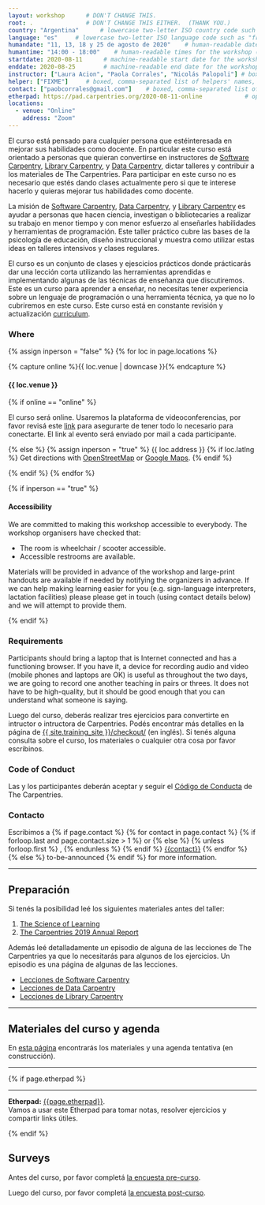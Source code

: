 ```yaml
---
layout: workshop      # DON'T CHANGE THIS.
root: .               # DON'T CHANGE THIS EITHER.  (THANK YOU.)
country: "Argentina"      # lowercase two-letter ISO country code such as "fr" (see https://en.wikipedia.org/wiki/ISO_3166-1)
language: "es"     # lowercase two-letter ISO language code such as "fr" (see https://en.wikipedia.org/wiki/ISO_639-1)
humandate: "11, 13, 18 y 25 de agosto de 2020"    # human-readable dates for the workshop (e.g., "Feb 17-18, 2020")
humantime: "14:00 - 18:00"    # human-readable times for the workshop (e.g., "9:00 am - 4:30 pm")
startdate: 2020-08-11      # machine-readable start date for the workshop in YYYY-MM-DD format like 2015-01-01
enddate: 2020-08-25        # machine-readable end date for the workshop in YYYY-MM-DD format like 2015-01-02
instructor: ["Laura Acion", "Paola Corrales", "Nicolás Palopoli"] # boxed, comma-separated list of instructors' names as strings, like ["Kay McNulty", "Betty Jennings", "Betty Snyder"]
helper: ["FIXME"]     # boxed, comma-separated list of helpers' names, like ["Marlyn Wescoff", "Fran Bilas", "Ruth Lichterman"]
contact: ["paobcorrales@gmail.com"]    # boxed, comma-separated list of contact email addresses for the host, lead instructor, or whoever else is handling questions, like ["marlyn.wescoff@example.org", "fran.bilas@example.org", "ruth.lichterman@example.org"]
etherpad: https://pad.carpentries.org/2020-08-11-online            # optional: URL for the workshop Etherpad if there is one
locations:
  - venue: "Online"
    address: "Zoom"
---
```


<!-- See instructions in the comments below for how to edit specific sections of this workshop template. -->

<!--
  HEADER

  Edit the values in the block above to be appropriate for your workshop.
  If the value is not 'true', 'false', 'null', or a number, please use
  double quotation marks around the value, unless specified otherwise.
  And run 'tools/check' *before* committing to make sure that changes are good.
-->


<!--
  INTRODUCTION

  Edit the general explanatory paragraph below if you want to change
  the pitch.
-->

<p>
  El curso está pensado para cualquier persona que estéinteresada 
  en mejorar sus habilidades como docente. En particular este curso
  está orientado a personas que quieran convertirse en instructores de 
  <a href="{{ site.swc_site }}">Software Carpentry</a>,
  <a href="{{ site.lc_site }}">Library Carpentry</a>, y <a href="{{ site.dc_site }}">Data Carpentry</a>, 
  dictar talleres y contribuir a los materiales de The Carpentries. 
  Para participar en este curso no es necesario que estés dando clases actualmente 
  pero si que te interese hacerlo y quieras mejorar tus habilidades como docente.
</p>

<p>
  La misión de 
  <a href="{{ site.swc_site }}">Software Carpentry</a>,
  <a href="{{ site.dc_site }}">Data Carpentry</a>, y 
  <a href="{{ site.lc_site }}">Library Carpentry</a>
  es ayudar a personas que hacen ciencia, investigan o bibliotecaries a realizar 
  su trabajo en menor tiempo y con menor esfuerzo al enseñarles
  habilidades y herramientas de programación.
  Este taller práctico cubre las bases de la psicología de educación,
  diseño instruccional y muestra como utilizar estas ideas en talleres intensivos
  y clases regulares.
</p>
<p>
  El curso es un conjunto de clases y ejescicios prácticos donde
  prácticarás dar una lección corta utilizando las herramientas aprendidas 
  e implementando algunas de las técnicas de enseñanza que discutiremos.
  Este es un curso para aprender a enseñar, no necesitas tener experiencia 
  sobre un lenguaje de programación o una herramienta técnica, ya que no lo cubriremos 
  en este curso. Este curso está en constante revisión y actualización
 <a href="{{ site.training_site }}">curriculum</a>.
</p>

<!--
  LOCATION

  This block displays the address and links to maps showing directions
  if the latitude and longitude of the workshop have been set.  You
  can use http://itouchmap.com/latlong.html to find the lat/long of an
  address.
  -->
<h3 id="where">Where</h3>

{% assign inperson = "false" %}
{% for loc in page.locations %}

{% capture online %}{{ loc.venue | downcase }}{% endcapture %}

<h4>{{ loc.venue }}</h4>

{% if online == "online" %}

El curso será online. Usaremos la plataforma de videoconferencias, por favor revisá este <a href="https://zoom.us/download">link</a> para asegurarte de tener todo lo necesario para conectarte. El link al evento será enviado por mail a cada participante.

{% else %}
{% assign inperson = "true" %}
{{ loc.address }} {% if loc.latlng %} Get directions with
    <a href="//www.openstreetmap.org/?mlat={{loc.latlng | replace:',','&mlon='}}&zoom=16">OpenStreetMap</a>
    or
    <a href="//maps.google.com/maps?q={{loc.latlng}}">Google Maps</a>. {% endif %}

{% endif %}
{% endfor %}

{% if inperson == "true" %}

<h4 id="accessibility">Accessibility</h4>

We are committed to making this workshop
accessible to everybody.
The workshop organisers have checked that:

<ul>
  <li>The room is wheelchair / scooter accessible.</li>
  <li>Accessible restrooms are available.</li>
</ul>

Materials will be provided in advance of the workshop and
large-print handouts are available if needed by notifying the
organizers in advance.  If we can help making learning easier for
you (e.g. sign-language interpreters, lactation facilities) please
please get in touch (using contact details below) and we will
attempt to provide them.

{% endif %}

<h3>Requirements</h3>

Participants should bring a laptop that is Internet connected and has a
functioning browser. If you have it, a device for recording audio and video
(mobile phones and laptops are OK) is useful as throughout the two days, we
are going to record one another teaching in pairs or threes. It does not have
to be high-quality, but it should be good enough that you can understand what
someone is saying.

Luego del curso, deberás realizar tres ejercicios para 
convertirte en intructor o intructora de Carpentries. 
Podés encontrar más detalles en la página de 
<a href="{{ site.training_site }}/checkout/">{{ site.training_site }}/checkout/</a> (en inglés).
Si tenés alguna consulta sobre el curso, los materiales o cualquier otra cosa por favor escribinos.


<h3>Code of Conduct</h3>

Las y los participantes deberán aceptar y seguir el <a href="{{
site.swc_site }}/conduct/">Código de Conducta</a> de The Carpentries.



<h3 id="contact">Contacto</h3>
<p>
Escribimos a
{% if page.contact %}
  {% for contact in page.contact %}
    {% if forloop.last and page.contact.size > 1 %}
      or
    {% else %}
      {% unless forloop.first %}
      ,
      {% endunless %}
    {% endif %}
    <a href='mailto:{{contact}}'>{{contact}}</a>
  {% endfor %}
{% else %}
  to-be-announced
{% endif %}
for more information.
</p>

<hr/>

<h2 id="preparation" name="preparation">Preparación</h2>

<p>
  Si tenés la posibilidad leé los siguientes materiales antes del taller:
</p>
<ol>
  <li><a href="{{ site.training_site }}/papers/science-of-learning-2015.pdf">The Science of Learning</a></li>
  <li><a href="https://carpentries.org/files/reports/TheCarpentries2019AnnualReport.pdf">The Carpentries 2019 Annual Report</a></li>
</ol>
<p>
  Además leé detalladamente <em>un</em> episodio de alguna de las lecciones de 
  The Carpentries ya que lo necesitarás para algunos de los ejercicios. Un episodio 
  es una página de algunas de las lecciones.
</p>

  <ul>
  <li><a href="{{ site.swc_site }}/lessons">Lecciones de Software Carpentry</a></li>
  <li><a href="{{ site.dc_site }}/lessons">Lecciones de Data Carpentry</a></li>
  <li><a href="{{ site.lc_site }}/lessons">Lecciones de Library Carpentry</a></li>
  </ul>
  

<hr/>

<h2 id="materials" name="materials">Materiales del curso y agenda</h2>

<p>
  En <a href="{{ site.training_site }}">esta página</a> encontrarás los materiales y una agenda tentativa (en construcción).
</p>


<hr/>

<!--

<div class="row">
  <div class="col-md-6">
    <h3>Día 1 - Martes 11 de agosto</h3>
    <table class="table table-striped">
      <tr> <td>14:00</td> <td>Welcome </td> </tr>
      <tr> <td>14:15</td> <td>How Learning Works: The Importance of Practice </td> </tr>
      <tr> <td>15:20</td> <td>How Learning Works: Expertise and Instruction </td> </tr>
      <tr> <td>16:10</td> <td>Break </td> </tr>
      <tr> <td>16:25</td> <td>How Learning Works: Working Memory and Cognitive Load </td> </tr>
      <tr> <td>17:05</td> <td>Finish </td> </tr>
    </table>
  </div>
    <div class="col-md-6">
    <h3>Día 2 - Jueves 13 de agosto</h3>
    <table class="table table-striped">
      <tr> <td>14:00</td> <td>Building Teaching Skill: Getting Feedback </td> </tr>
      <tr> <td>14:50</td> <td>Creating a Positive Learning Environment: Motivation and Demotivation </td> </tr>
      <tr> <td>15:20</td> <td>Afternoon Coffee </td> </tr>
      <tr> <td>15:35</td> <td>Building Teaching Skill: The Importance of Practice </td> </tr>
      <tr> <td>16:45</td> <td>Wrap-Up and Homework for next meeting </td> </tr>
      <tr> <td>17:05</td> <td>Finish </td> </tr>
    </table>
  </div>
  <div class="col-md-6">
    <h3>Día 3 - Martes 18 de agosto</h3>
    <table class="table table-striped">
      <tr> <td>14:00</td> <td>Welcome Back </td> </tr>
      <tr> <td>14:10</td> <td>Building Teaching Skill: Lesson Study </td> </tr>
      <tr> <td>15:05</td> <td>Morning Coffee </td> </tr>
      <tr> <td>15:20</td> <td>Building Teaching Skill: Live Coding </td> </tr>
      <tr> <td>16:20</td> <td>Building Teaching Skill: Performance Revised </td> </tr>
      <tr> <td>17:00</td> <td>Finish </td> </tr>
    </table>
  </div>
   <div class="col-md-6">
    <h3>Día 4 - Martes 25 de agosto</h3>
    <table class="table table-striped">
      <tr> <td>13:00</td> <td>The Carpentries: Workshop Introductions </td> </tr>
      <tr> <td>14:10</td> <td>The Carpentries: How We Operate </td> </tr>
      <tr> <td>15:15</td> <td>Afternoon Coffee </td> </tr>
      <tr> <td>15:30</td> <td>The Carpentries: Teaching Practices </td> </tr>
      <tr> <td>16:00</td> <td>Afternoon Wrap-Up </td> </tr>
      <tr> <td>16:45</td> <td>Finish </td> </tr>
    </table>
  </div>
</div>

-->

<!--
  ETHERPAD

  At `_misc/etherpad.txt` you will find a template for the etherpad.

  Display the Etherpad for the workshop.  You can set this up in
  advance or on the first day; either way, make sure you push changes
  to GitHub after you have its URL.  To create an Etherpad, go to

      http://pad.software-carpentry.org/YYYY-MM-DD-site

  where 'YYYY-MM-DD-site' is the identifier for your workshop,
  e.g., '2015-06-10-esu'.
-->
{% if page.etherpad %}
<hr/>

<p id="etherpad">
  <strong>Etherpad:</strong> <a href="{{page.etherpad}}">{{page.etherpad}}</a>.
  <br/>
  Vamos a usar este Etherpad para tomar notas, resolver ejercicios y compartir links útiles.
</p>

{% endif %}

<h2 id="pre_workshop_survey">Surveys</h2>

<p>
  Antes del curso, por favor completá <a href="{{ site.instructor_pre_survey }}{{ site.github.project_title }}">la encuesta pre-curso</a>.
</p>


<p>
  Luego del curso, por favor completá <a href="{{ site.instructor_post_survey }}{{ site.github.project_title }}">la encuesta post-curso</a>.
</p>
